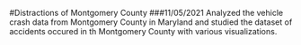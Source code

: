 #Distractions of Montgomery County
###11/05/2021
Analyzed the vehicle crash data from Montgomery County in Maryland and studied the dataset of accidents occured in th Montgomery County with various visualizations.

